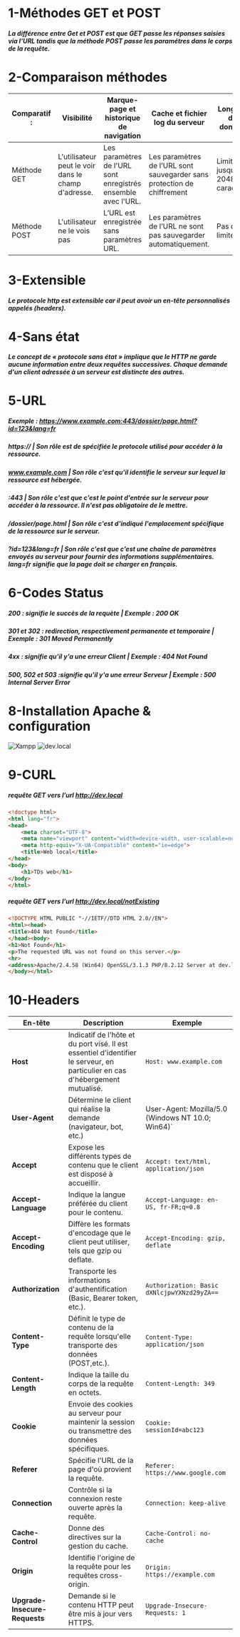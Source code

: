# 1-Méthodes GET et POST
##### La différence entre Get et POST est que GET passe les réponses saisies via l'URL tandis que la méthode POST passe les paramétres dans le corps de la requête.
# 2-Comparaison méthodes
| Comparatif : | Visibilité   |Marque-page et historique de navigation |Cache et fichier log du serveur| Longueur des données |
| ------- | -------- | ------|------|--------|
| Méthode GET  | L'utilisateur peut le voir dans le champ d'adresse.|Les paramètres de l'URL sont enregistrés ensemble avec l'URL.|Les paramètres de l’URL sont sauvegarder sans protection de chiffrement |  	Limitée , jusqu'à 2048 caractères | 
| Méthode POST| L'utilisateur ne le vois pas    |L’URL est enregistrée sans paramètres URL. |Les paramètres de l’URL ne sont pas sauvegarder automatiquement. | Pas de limite |
# 3-Extensible
##### Le protocole http est extensible car il peut avoir un en-tête personnalisés appelés (headers).
# 4-Sans état
##### Le concept de « protocole sans état » implique que le HTTP ne garde aucune information entre deux requêtes successives. Chaque demande d'un client adressée à un serveur est distincte des autres.
# 5-URL
##### Exemple : https://www.example.com:443/dossier/page.html?id=123&lang=fr

##### https:// | Son rôle est de spécifiée le protocole utilisé pour accéder à la ressource.
##### www.example.com | Son rôle c'est qu'il identifie le serveur sur lequel la ressource est hébergée.
##### :443 | Son rôle c'est que c'est le point d'entrée sur le serveur pour accéder à la ressource. Il n'est pas obligatoire de le mettre.
##### /dossier/page.html | Son rôle c'est d'indiqué l'emplacement spécifique de la ressource sur le serveur.
##### ?id=123&lang=fr | Son rôle c'est que c'est une chaîne de paramètres envoyés au serveur pour fournir des informations supplémentaires. lang=fr signifie que la page doit se charger en français.
# 6-Codes Status
##### 200 : signifie le succès de la requète | Exemple : 200 OK
##### 301 et 302 : redirection, respectivement permanente et temporaire | Exemple : 301 Moved Permanently
##### 4xx : signifie qu'il y'a une erreur Client | Exemple : 404 Not Found
##### 500, 502 et 503 :signifie qu'il y'a une erreur Serveur | Exemple : 500 Internal Server Error
# 8-Installation Apache & configuration
![Xampp](https://i.ibb.co/PGXkpgG/Capture-d-cran-2024-11-21-181923.png)
![dev.local](https://i.ibb.co/4VZdzGx/Capture-d-cran-2024-11-21-185307.png)

# 9-CURL
##### requête GET vers l’url http://dev.local
```html
<!doctype html>
<html lang="fr">
<head>
    <meta charset="UTF-8">
    <meta name="viewport" content="width=device-width, user-scalable=no, initial-scale=1.0, maximum-scale=1.0, minimum-scale=1.0">
    <meta http-equiv="X-UA-Compatible" content="ie=edge">
    <title>Web local</title>
</head>
<body>
    <h1>TDs web</h1>
</body>
</html>
```
##### requête GET vers l’url http://dev.local/notExisting
```html
<!DOCTYPE HTML PUBLIC "-//IETF//DTD HTML 2.0//EN">
<html><head>
<title>404 Not Found</title>
</head><body>
<h1>Not Found</h1>
<p>The requested URL was not found on this server.</p>
<hr>
<address>Apache/2.4.58 (Win64) OpenSSL/3.1.3 PHP/8.2.12 Server at dev.local Port 80</address>
</body></html>
```
# 10-Headers

| **En-tête**             | **Description**                                                                                                  | **Exemple**                                                 |
|--------------------------|------------------------------------------------------------------------------------------------------------------|-------------------------------------------------------------|
| **Host**                | Indicatif de l'hôte et du port visé. Il est essentiel d'identifier le serveur, en particulier en cas d'hébergement mutualisé. | `Host: www.example.com`                                     |
| **User-Agent**          | Détermine le client qui réalise la demande (navigateur, bot, etc.)                       |User-Agent: Mozilla/5.0 (Windows NT 10.0; Win64)`          |
| **Accept**              | Expose les différents types de contenu que le client est disposé à accueillir.   | `Accept: text/html, application/json`                       |
| **Accept-Language**     | Indique la langue préférée du client pour le contenu.                                                           | `Accept-Language: en-US, fr-FR;q=0.8`                       |
| **Accept-Encoding**     | Diffère les formats d'encodage que le client peut utiliser, tels que gzip ou deflate.| `Accept-Encoding: gzip, deflate`                            |
| **Authorization**       | Transporte les informations d'authentification (Basic, Bearer token, etc.).                                     | `Authorization: Basic dXNlcjpwYXNzd29yZA==`                 |
| **Content-Type**        | Définit le type de contenu de la requête lorsqu'elle transporte des données (POST,etc.).                  | `Content-Type: application/json`                            |
| **Content-Length**      | Indique la taille du corps de la requête en octets.                                                             | `Content-Length: 349`                                       |
| **Cookie**              | Envoie des cookies au serveur pour maintenir la session ou transmettre des données spécifiques.                 | `Cookie: sessionId=abc123`                                  |
| **Referer**             | Spécifie l'URL de la page d'où provient la requête.                                                             | `Referer: https://www.google.com`                           |
| **Connection**          | Contrôle si la connexion reste ouverte après la requête.                                           | `Connection: keep-alive`                                    |
| **Cache-Control**       | Donne des directives sur la gestion du cache.                                         | `Cache-Control: no-cache`                                   |
| **Origin**              | Identifie l'origine de la requête pour les requêtes cross-origin.                                               | `Origin: https://example.com`                               |
| **Upgrade-Insecure-Requests** | Demande si le contenu HTTP peut être mis à jour vers HTTPS.                                               | `Upgrade-Insecure-Requests: 1`                              |

